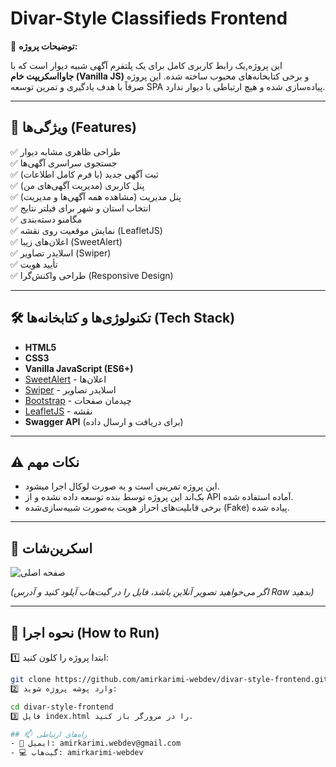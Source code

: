 # Divar-Style Classifieds Frontend

🎯 **توضیحات پروژه:**

این پروژه,یک رابط کاربری کامل برای یک پلتفرم آگهی شبیه دیوار است که با **جاوااسکریپت خام (Vanilla JS)** و برخی کتابخانه‌های محبوب ساخته شده. این پروژه صرفاً با هدف یادگیری و تمرین توسعه SPA پیاده‌سازی شده و هیچ ارتباطی با دیوار ندارد.

---

## 🚀 ویژگی‌ها (Features)

✅ طراحی ظاهری مشابه دیوار  
✅ جستجوی سراسری آگهی‌ها  
✅ ثبت آگهی جدید (با فرم کامل اطلاعات)  
✅ پنل کاربری (مدیریت آگهی‌های من)  
✅ پنل مدیریت (مشاهده همه آگهی‌ها و مدیریت)  
✅ انتخاب استان و شهر برای فیلتر نتایج  
✅ مگامنو دسته‌بندی  
✅ نمایش موقعیت روی نقشه (LeafletJS)  
✅ اعلان‌های زیبا (SweetAlert)  
✅ اسلایدر تصاویر (Swiper)  
✅ تأیید هویت  
✅ طراحی واکنش‌گرا (Responsive Design)  

---

## 🛠 تکنولوژی‌ها و کتابخانه‌ها (Tech Stack)

- **HTML5**
- **CSS3**
- **Vanilla JavaScript (ES6+)**
- [SweetAlert](https://sweetalert.js.org/) - اعلان‌ها
- [Swiper](https://swiperjs.com/) - اسلایدر تصاویر
- [Bootstrap](https://getbootstrap.com/) - چیدمان صفحات
- [LeafletJS](https://leafletjs.com/) - نقشه
- **Swagger API** (برای دریافت و ارسال داده)

---

## ⚠️ نکات مهم

- این پروژه تمرینی است و به صورت لوکال اجرا میشود.
- بک‌اند این پروژه توسط بنده توسعه داده نشده و از API آماده استفاده شده.
- برخی قابلیت‌های احراز هویت به‌صورت شبیه‌سازی‌شده (Fake) پیاده شده.

---

## 📸 اسکرین‌شات

![صفحه اصلی](./diavr-snapshot.png)

*(اگر می‌خواهید تصویر آنلاین باشد، فایل را در گیت‌هاب آپلود کنید و آدرس Raw بدهید)*

---

## 📂 نحوه اجرا (How to Run)

1️⃣ ابتدا پروژه را کلون کنید:
```bash
git clone https://github.com/amirkarimi-webdev/divar-style-frontend.git
2️⃣ وارد پوشه پروژه شوید:

cd divar-style-frontend
3️⃣ فایل index.html را در مرورگر باز کنید.

## 📫 راه‌های ارتباطی
- 📧 ایمیل: amirkarimi.webdev@gmail.com
- 💻 گیت‌هاب: amirkarimi-webdev
